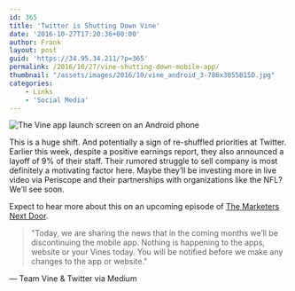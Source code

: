 ```yaml
---
id: 365
title: 'Twitter is Shutting Down Vine'
date: '2016-10-27T17:20:36+00:00'
author: Frank
layout: post
guid: 'https://34.95.34.211/?p=365'
permalink: /2016/10/27/vine-shutting-down-mobile-app/
thumbnail: "/assets/images/2016/10/vine_android_3-786x3055B15D.jpg"
categories:
    - Links
    - 'Social Media'
---
```

![The Vine app launch screen on an Android phone]({{site.url}}{{site.baseurl}}/assets/images/2016/10/vine_android_3-786x3055B15D.jpg)
              
This is a huge shift. And potentially a sign of re-shuffled priorities at Twitter. Earlier this week, despite a positive earnings report, they also announced a layoff of 9% of their staff. Their rumored struggle to sell company is most definitely a motivating factor here. Maybe they’ll be investing more in live video via Periscope and their partnerships with organizations like the NFL? We’ll see soon.

Expect to hear more about this on an upcoming episode of [The Marketers Next Door](http://marketersnextdoor.com).

>	"Today, we are sharing the news that in the coming months we’ll be discontinuing the mobile app. Nothing is happening to the apps, website or your Vines today. You will be notified before we make any changes to the app or website."

<figcaption class="source">— Team Vine &amp; Twitter via Medium</figcaption></figure>